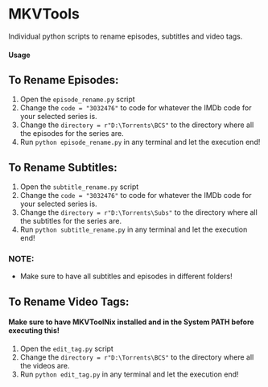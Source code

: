# MKVTools
Individual python scripts to rename episodes, subtitles and video tags.

#### Usage
## To Rename Episodes:
1. Open the ```episode_rename.py``` script
2. Change the ```code = "3032476"``` to code for whatever the IMDb code for your selected series is.
3. Change the ```directory = r"D:\Torrents\BCS"``` to the directory where all the episodes for the series are.
4. Run ```python episode_rename.py``` in any terminal and let the execution end!

## To Rename Subtitles:
1. Open the ```subtitle_rename.py``` script
2. Change the ```code = "3032476"``` to code for whatever the IMDb code for your selected series is.
3. Change the ```directory = r"D:\Torrents\Subs"``` to the directory where all the subtitles for the series are.
4. Run ```python subtitle_rename.py``` in any terminal and let the execution end!

### NOTE:
- Make sure to have all subtitles and episodes in different folders!

## To Rename Video Tags:
#### Make sure to have MKVToolNix installed and in the System PATH before executing this!
1. Open the ```edit_tag.py``` script
2. Change the ```directory = r"D:\Torrents\BCS"``` to the directory where all the videos are.
4. Run ```python edit_tag.py``` in any terminal and let the execution end!
